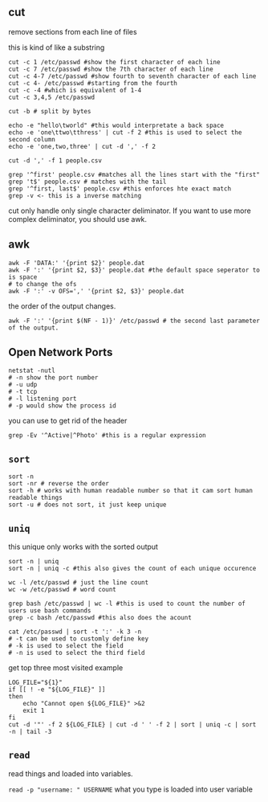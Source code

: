 ## cut

remove sections from each line of files

this is kind of like a substring

```shell
cut -c 1 /etc/passwd #show the first character of each line
cut -c 7 /etc/passwd #show the 7th character of each line
cut -c 4-7 /etc/passwd #show fourth to seventh character of each line
cut -c 4- /etc/passwd #starting from the fourth
cut -c -4 #which is equivalent of 1-4
cut -c 3,4,5 /etc/passwd
```

```shell
cut -b # split by bytes
```

```shell
echo -e "hello\tworld" #this would interpretate a back space
echo -e 'one\ttwo\tthress' | cut -f 2 #this is used to select the second column
echo -e 'one,two,three' | cut -d ',' -f 2
```

```shell
cut -d ',' -f 1 people.csv
```

```shell
grep '^first' people.csv #matches all the lines start with the "first"
grep 't$' people.csv # matches with the tail
grep '^first, last$' people.csv #this enforces hte exact match
grep -v <- this is a inverse matching
```

cut only handle only single character deliminator. If you want to use more complex deliminator, you should use awk.

## awk

```shell
awk -F 'DATA:' '{print $2}' people.dat
awk -F ':' '{print $2, $3}' people.dat #the default space seperator to is space
# to change the ofs
awk -F ':' -v OFS=',' '{print $2, $3}' people.dat
```

the order of the output changes.

```shell
awk -F ':' '{print $(NF - 1)}' /etc/passwd # the second last parameter of the output.
```

## Open Network Ports

```shell
netstat -nutl
# -n show the port number
# -u udp
# -t tcp
# -l listening port
# -p would show the process id
```

you can use to get rid of the header

```shell
grep -Ev '^Active|^Photo' #this is a regular expression
```

## `sort`

```shell
sort -n
sort -nr # reverse the order
sort -h # works with human readable number so that it cam sort human readable things
sort -u # does not sort, it just keep unique 
```



## `uniq`

this unique only works with the sorted output

```shell
sort -n | uniq
sort -n | uniq -c #this also gives the count of each unique occurence
```

```shell
wc -l /etc/passwd # just the line count
wc -w /etc/passwd # word count

grep bash /etc/passwd | wc -l #this is used to count the number of users use bash commands
grep -c bash /etc/passwd #this also does the acount

cat /etc/passwd | sort -t ':' -k 3 -n
# -t can be used to customly define key
# -k is used to select the field
# -n is used to select the third field
```

get top three most visited example

```shell
LOG_FILE="${1}"
if [[ ! -e "${LOG_FILE}" ]]
then
	echo "Cannot open ${LOG_FILE}" >&2
	exit 1
fi
cut -d '"' -f 2 ${LOG_FILE} | cut -d ' ' -f 2 | sort | uniq -c | sort -n | tail -3
```

## `read` 

read things and loaded into variables.

`read -p "username: " USERNAME` what you type is loaded into user variable